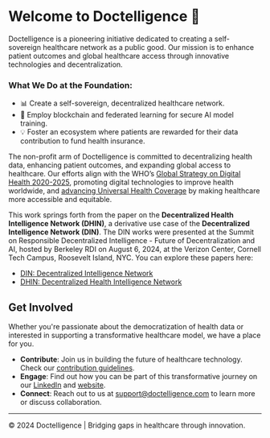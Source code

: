 # Welcome to Doctelligence 🚀

Doctelligence is a pioneering initiative dedicated to creating a self-sovereign healthcare network as a public good. Our mission is to enhance patient outcomes and global healthcare access through innovative technologies and decentralization.

### What We Do at the Foundation:
- 📊 Create a self-sovereign, decentralized healthcare network.
- 🧬 Employ blockchain and federated learning for secure AI model training.
- 💡 Foster an ecosystem where patients are rewarded for their data contribution to fund health insurance.

The non-profit arm of Doctelligence is committed to decentralizing health data, enhancing patient outcomes, and expanding global access to healthcare. Our efforts align with the WHO’s [Global Strategy on Digital Health 2020-2025](https://www.who.int/publications/i/item/9789240020924), promoting digital technologies to improve health worldwide, and [advancing Universal Health Coverage](https://www.who.int/europe/health-topics/universal-health-coverage) by making healthcare more accessible and equitable.

This work springs forth from the paper on the **Decentralized Health Intelligence Network (DHIN)**, a derivative use case of the **Decentralized Intelligence Network (DIN)**. The DIN works were presented at the Summit on Responsible Decentralized Intelligence - Future of Decentralization and AI, hosted by Berkeley RDI on August 6, 2024, at the Verizon Center, Cornell Tech Campus, Roosevelt Island, NYC. You can explore these papers here:

- [DIN: Decentralized Intelligence Network](https://arxiv.org/abs/2407.02461)
- [DHIN: Decentralized Health Intelligence Network](https://arxiv.org/abs/2408.06240)

## Get Involved
Whether you're passionate about the democratization of health data or interested in supporting a transformative healthcare model, we have a place for you.

- **Contribute**: Join us in building the future of healthcare technology. Check our [contribution guidelines](CONTRIBUTING.md).
- **Engage**: Find out how you can be part of this transformative journey on our [LinkedIn](https://www.linkedin.com/company/doctelligence/) and [website](https://www.doctelligence.org).
- **Connect**: Reach out to us at [support@doctelligence.com](mailto:support@doctelligence.com) to learn more or discuss collaboration.

---

© 2024 Doctelligence | Bridging gaps in healthcare through innovation.

